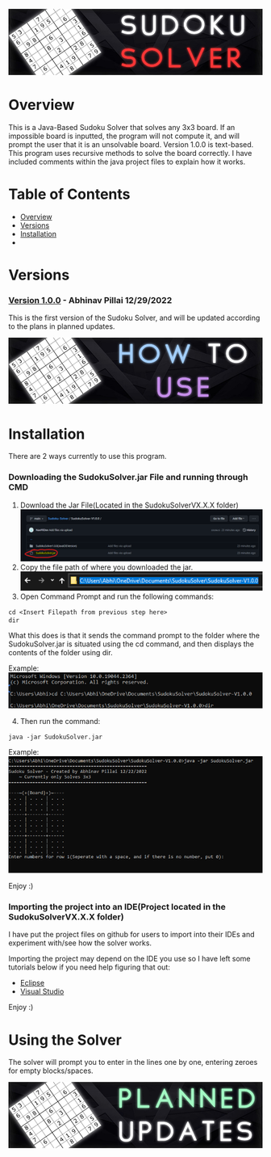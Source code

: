 ![alt text](https://github.com/NavPilDev/Sudoku-Solver/blob/main/SudokuSolverBanners/SudokuSolverBanner.jpg?raw=true)

# Overview <a name="Overview"></a>
This is a Java-Based Sudoku Solver that solves any 3x3 board. If an impossible board is inputted, the program will not compute it, and will prompt the user that it is an unsolvable board. Version 1.0.0 is text-based. This program uses recursive methods to solve the board correctly. I have included comments within the java project files to explain how it works.

# Table of Contents
* [Overview](#Overview)
* [Versions](#Versions)
* [Installation](#Installation)
*

# Versions <a name="Versions"></a>
### <ins>Version 1.0.0</ins> - Abhinav Pillai 12/29/2022 
This is the first version of the Sudoku Solver, and will be updated according to the plans in planned updates.



![alt text](https://github.com/NavPilDev/Sudoku-Solver/blob/main/SudokuSolverBanners/HowToUseBanner.jpg?raw=true)

# Installation <a name="Installation"></a>
There are 2 ways currently to use this program.

### Downloading the SudokuSolver.jar File and running through CMD
1. Download the Jar File(Located in the SudokuSolverVX.X.X folder)
![alt text](https://github.com/NavPilDev/Sudoku-Solver/blob/main/Images/SudokuSolverJar.png?raw=true)
2. Copy the file path of where you downloaded the jar. <br />
![alt text](https://github.com/NavPilDev/Sudoku-Solver/blob/main/Images/CopyFilePath.png?raw=true)
3. Open Command Prompt and run the following commands: <br />
```
cd <Insert Filepath from previous step here>
dir
```
What this does is that it sends the command prompt to the folder where the SudokuSolver.jar is situated using the cd command, and then displays the contents of the folder using dir.
<br />

Example: <br /> ![alt text](https://github.com/NavPilDev/Sudoku-Solver/blob/main/Images/CMDCDDIR.png?raw=true)

4. Then run the command:
```
java -jar SudokuSolver.jar
```

Example: <br /> ![alt text](https://github.com/NavPilDev/Sudoku-Solver/blob/main/Images/CMDJAVA.png?raw=true)

Enjoy :)

### Importing the project into an IDE(Project located in the SudokuSolverVX.X.X folder)
I have put the project files on github for users to import into their IDEs and experiment with/see how the solver works.

Importing the project may depend on the IDE you use so I have left some tutorials below if you need help figuring that out:

* [Eclipse](http://people.cs.uchicago.edu/~kaharris/10200/tutorials/eclipse/import.html)
* [Visual Studio](https://vaadin.com/docs/latest/guide/step-by-step/importing/vscode)

Enjoy :)

# Using the Solver
The solver will prompt you to enter in the lines one by one, entering zeroes for empty blocks/spaces. 


![alt text](https://github.com/NavPilDev/Sudoku-Solver/blob/main/SudokuSolverBanners/PlannedUpdates.jpg?raw=true)
